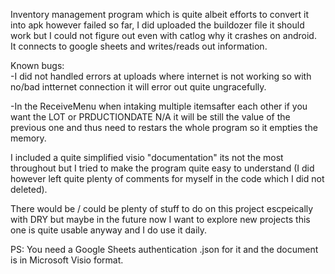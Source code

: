 Inventory management program which is quite albeit efforts to convert it into apk however failed so far, I did uploaded the buildozer file it should work but I could not figure out even with catlog why it crashes on android.  
It connects to google sheets and writes/reads out information.  

Known bugs:    
-I did not handled errors at uploads where internet is not working so with no/bad intternet connection it will error out quite ungracefully.

-In the ReceiveMenu when intaking multiple itemsafter each other if you want the LOT or PRDUCTIONDATE N/A it will be still the value of the previous one and thus need to restars the whole program so it empties the memory.

I included a quite simplified visio "documentation" its not the most throughout but I tried to make the program quite easy to understand (I did however left quite plenty of comments for myself in the code which I did not deleted).

There would be / could be plenty of stuff to do on this project escpeically with DRY but maybe in the future now I want to explore new projects this one is quite usable anyway and I do use it daily.

PS: You need a Google Sheets authentication .json for it and the document is in Microsoft Visio format.
